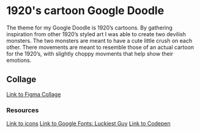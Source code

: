 # 1920's cartoon Google Doodle
The theme for my Google Doodle is 1920’s cartoons. By gathering inspiration from other 1920’s styled art I was able to create two devilish monsters. The two monsters are meant to have a cute little crush on each other. There movements are meant to resemble those of an actual cartoon for the 1920’s, with slightly choppy movments that help show their emotions.

## Collage
[Link to Figma Collage](https://www.figma.com/file/JS0IxeEpnBVnDJfCwKoUPe/Google-Doodle?node-id=0%3A1)

### Resources
[Link to icons](https://codepen.io/pen/)
[Link to Google Fonts: Luckiest Guy](https://fonts.googleapis.com/css?family=Luckiest+Guy&display=swap)
[Link to Codepen](https://codepen.io/nicolewelter/pen/rNVyMPV?editors=0010)